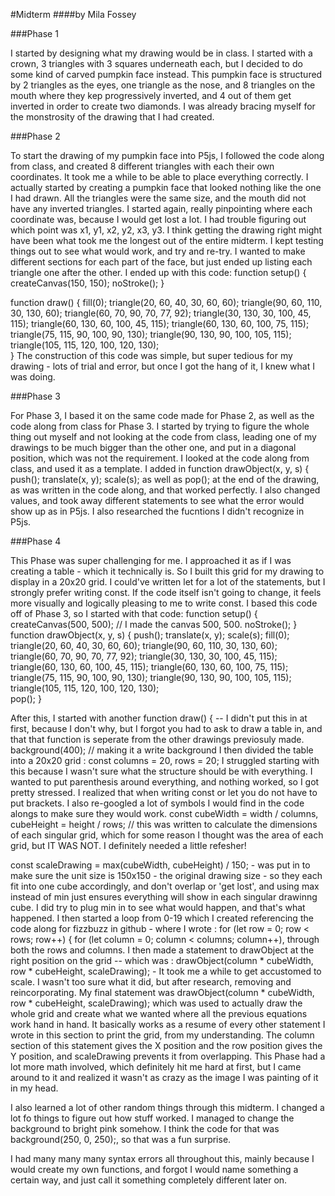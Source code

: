 #Midterm 
####by Mila Fossey

###Phase 1

I started by designing what my drawing would be in class. I started with a crown, 3 triangles with 3 squares underneath each, but I decided to do some kind of carved pumpkin face instead. This pumpkin face is structured by 2 triangles as the eyes, one triangle as the nose, and 8 triangles on the mouth where they kep progressively inverted, and 4 out of them get inverted in order to create two diamonds. I was already bracing myself for the monstrosity of the drawing that I had created.

###Phase 2

To start the drawing of my pumpkin face into P5js, I followed the code along from class, and created 8 different triangles with each their own coordinates. It took me a while to be able to place everything correctly. I actually started by creating a pumpkin face that looked nothing like the one I had drawn. All the triangles were the same size, and the mouth did not have any inverted triangles. I started again, really pinpointing where each coordinate was, because I would get lost a lot. I had trouble figuring out which point was x1, y1, x2, y2, x3, y3. I think getting the drawing right might have been what took me the longest out of the entire midterm. I kept testing things out to see what would work, and try and re-try. I wanted to make different sections for each part of the face, but just ended up listing each triangle one after the other. I ended up with this code:
function setup() {
  createCanvas(150, 150); 
  noStroke(); 
}

function draw() {
  fill(0); 
  triangle(20, 60, 40, 30, 60, 60); 
  triangle(90, 60, 110, 30, 130, 60);
  triangle(60, 70, 90, 70, 77, 92);
  triangle(30, 130, 30, 100, 45, 115);
  triangle(60, 130, 60, 100, 45, 115);
  triangle(60, 130, 60, 100, 75, 115);
  triangle(75, 115, 90, 100, 90, 130);
  triangle(90, 130, 90, 100, 105, 115);
  triangle(105, 115, 120, 100, 120, 130);  
}
The construction of this code was simple, but super tedious for my drawing - lots of trial and error, but once I got the hang of it, I knew what I was doing.

###Phase 3

For Phase 3, I based it on the same code made for Phase 2, as well as the code along from class for Phase 3. I started by trying to figure the whole thing out myself and not looking at the code from class, leading one of my drawings to be much bigger than the other one, and put in a diagonal position, which was not the requirement. I looked at the code along from class, and used it as a template. I added in 
function drawObject(x, y, s) {
  push();
  translate(x, y);
  scale(s);
  as well as pop(); at the end of the drawing, as was written in the code along, and that worked perfectly. I also changed values, and took away different statements to see what the error would show up as in P5js. I also researched the fucntions I didn't recognize in P5js.
  
###Phase 4

This Phase was super challenging for me. I approached it as if I was creating a table - which it technically is. So I built this grid for my drawing to display in a 20x20 grid. I could've written let for a lot of the statements, but I strongly prefer writing const. If the code itself isn't going to change, it feels more visually and logically pleasing to me to write const.
I based this code off of Phase 3, so I started with that code:
function setup() {
  createCanvas(500, 500); // I made the canvas 500, 500.
  noStroke(); 
}
function drawObject(x, y, s) {
  push();
  translate(x, y);
  scale(s);
  fill(0); 
  triangle(20, 60, 40, 30, 60, 60); 
  triangle(90, 60, 110, 30, 130, 60);
  triangle(60, 70, 90, 70, 77, 92);
  triangle(30, 130, 30, 100, 45, 115);
  triangle(60, 130, 60, 100, 45, 115);
  triangle(60, 130, 60, 100, 75, 115);
  triangle(75, 115, 90, 100, 90, 130);
  triangle(90, 130, 90, 100, 105, 115);
  triangle(105, 115, 120, 100, 120, 130);  
  pop();
}

After this, I started with another 
function draw() { -- I didn't put this in at first, because I don't why, but I forgot you had to ask to draw a table in, and that that function is seperate from the other drawings previosuly made.
  background(400); // making it a write background
    I then divided the table into a 20x20 grid :  const columns = 20, rows = 20;
  I struggled starting with this because I wasn't sure what the structure should be with everything. I wanted to put parenthesis around everything, and nothing worked, so I got pretty stressed. I realized that when writing const or let you do not have to put brackets. I also re-googled a lot of symbols I would find in the code alongs to make sure they would work.
   const cubeWidth = width / columns, cubeHeight = height / rows; // this was written to calculate the dimensions of each singular grid, which for some reason I thought was the area of each grid, but IT WAS NOT. I definitely needed a little refesher!
  
 const scaleDrawing = max(cubeWidth, cubeHeight) / 150; - was put in to make sure the unit size is 150x150 - the original drawing size - so they each fit into one cube accordingly, and don't overlap or 'get lost', and using max instead of min just ensures everything will show in each singular drawinng cube. I did try to plug min in to see what would happen, and that's what happened.
  I then started a loop from 0-19 which I created referencing the code along for fizzbuzz in github - where I wrote :  for (let row = 0; row < rows; row++) {
 for (let column = 0; column < columns; column++), through both the rows and columns.
I then made a statement to drawObject at the right position on the grid -- which was :  drawObject(column * cubeWidth, row * cubeHeight, scaleDrawing); - It took me a while to get accustomed to scale. I wasn't too sure what it did, but after research, removing and reincorporating.
My final statement was drawObject(column * cubeWidth, row * cubeHeight, scaleDrawing); which was used to actually draw the whole grid and create what we wanted where all the previous equations work hand in hand. It basically works as a resume of every other statement I wrote in this section to print the grid, from my understanding. The column section of this statement gives the X position and the row position gives the Y position, and scaleDrawing prevents it from overlapping. This Phase had a lot more math involved, which definitely hit me hard at first, but I came around to it and realized it wasn't as crazy as the image I was painting of it in my head.

I also learned a lot of other random things through this midterm. I changed a lot fo things to figure out how stuff worked. I managed to change the background to bright pink somehow. I think the code for that was background(250, 0, 250);, so that was a fun surprise.

I had many many many syntax errors all throughout this, mainly because I would create my own functions, and forgot I would name something a certain way, and just call it something completely different later on.